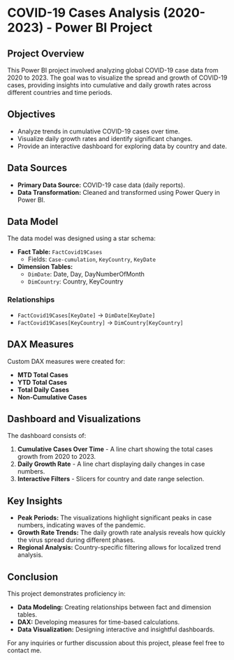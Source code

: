 # COVID-19 Cases Analysis (2020-2023) - Power BI Project

## Project Overview
This Power BI project involved analyzing global COVID-19 case data from 2020 to 2023. The goal was to visualize the spread and growth of COVID-19 cases, providing insights into cumulative and daily growth rates across different countries and time periods.

## Objectives
- Analyze trends in cumulative COVID-19 cases over time.
- Visualize daily growth rates and identify significant changes.
- Provide an interactive dashboard for exploring data by country and date.

## Data Sources
- **Primary Data Source:** COVID-19 case data (daily reports).
- **Data Transformation:** Cleaned and transformed using Power Query in Power BI.

## Data Model
The data model was designed using a star schema:
- **Fact Table:** `FactCovid19Cases`
  - Fields: `Case-cumulation`, `KeyCountry`, `KeyDate`
- **Dimension Tables:**
  - `DimDate`: Date, Day, DayNumberOfMonth
  - `DimCountry`: Country, KeyCountry

### Relationships
- `FactCovid19Cases[KeyDate]` -> `DimDate[KeyDate]`
- `FactCovid19Cases[KeyCountry]` -> `DimCountry[KeyCountry]`

## DAX Measures
Custom DAX measures were created for:
- **MTD Total Cases**
- **YTD Total Cases**
- **Total Daily Cases**
- **Non-Cumulative Cases**

## Dashboard and Visualizations
The dashboard consists of:
1. **Cumulative Cases Over Time** - A line chart showing the total cases growth from 2020 to 2023.
2. **Daily Growth Rate** - A line chart displaying daily changes in case numbers.
3. **Interactive Filters** - Slicers for country and date range selection.

## Key Insights
- **Peak Periods:** The visualizations highlight significant peaks in case numbers, indicating waves of the pandemic.
- **Growth Rate Trends:** The daily growth rate analysis reveals how quickly the virus spread during different phases.
- **Regional Analysis:** Country-specific filtering allows for localized trend analysis.

## Conclusion
This project demonstrates proficiency in:
- **Data Modeling:** Creating relationships between fact and dimension tables.
- **DAX:** Developing measures for time-based calculations.
- **Data Visualization:** Designing interactive and insightful dashboards.

For any inquiries or further discussion about this project, please feel free to contact me.

